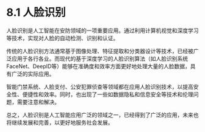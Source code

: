 # 8.1 人脸识别

人脸识别是人工智能在安防领域的一项重要应用。通过利用计算机视觉和深度学习等技术，实现对人脸的自动检测、识别和认证。

传统的人脸识别方法通常基于图像处理、特征提取和分类器设计等技术，已经被广泛应用于各行各业。而现代的基于深度学习的人脸识别算法（如人脸识别系统FaceNet、DeepID等）能够在准确度和效率方面更好地处理大量的人脸数据，具有广泛的实际应用。

智能门禁系统、人脸支付、公安犯罪侦查等领域都在应用人脸识别技术，以提高安全性、便捷性和效率。同时，也出现了一些如数据隐私和信息安全等技术和伦理问题，需要注意和解决。

总之，人脸识别是人工智能应用广泛的领域之一，已经得到了广泛的应用，未来也将继续发展和完善，以更好地服务社会发展。
